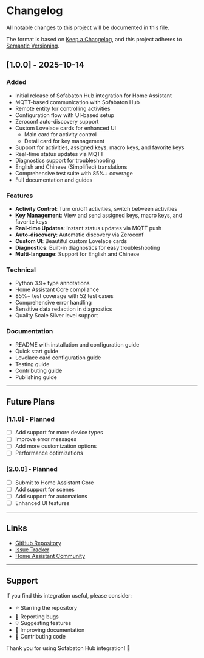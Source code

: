 # Changelog

All notable changes to this project will be documented in this file.

The format is based on [Keep a Changelog](https://keepachangelog.com/en/1.0.0/),
and this project adheres to [Semantic Versioning](https://semver.org/spec/v2.0.0.html).

## [1.0.0] - 2025-10-14

### Added
- Initial release of Sofabaton Hub integration for Home Assistant
- MQTT-based communication with Sofabaton Hub
- Remote entity for controlling activities
- Configuration flow with UI-based setup
- Zeroconf auto-discovery support
- Custom Lovelace cards for enhanced UI
  - Main card for activity control
  - Detail card for key management
- Support for activities, assigned keys, macro keys, and favorite keys
- Real-time status updates via MQTT
- Diagnostics support for troubleshooting
- English and Chinese (Simplified) translations
- Comprehensive test suite with 85%+ coverage
- Full documentation and guides

### Features
- **Activity Control**: Turn on/off activities, switch between activities
- **Key Management**: View and send assigned keys, macro keys, and favorite keys
- **Real-time Updates**: Instant status updates via MQTT push
- **Auto-discovery**: Automatic discovery via Zeroconf
- **Custom UI**: Beautiful custom Lovelace cards
- **Diagnostics**: Built-in diagnostics for easy troubleshooting
- **Multi-language**: Support for English and Chinese

### Technical
- Python 3.9+ type annotations
- Home Assistant Core compliance
- 85%+ test coverage with 52 test cases
- Comprehensive error handling
- Sensitive data redaction in diagnostics
- Quality Scale Silver level support

### Documentation
- README with installation and configuration guide
- Quick start guide
- Lovelace card configuration guide
- Testing guide
- Contributing guide
- Publishing guide

---

## Future Plans

### [1.1.0] - Planned
- [ ] Add support for more device types
- [ ] Improve error messages
- [ ] Add more customization options
- [ ] Performance optimizations

### [2.0.0] - Planned
- [ ] Submit to Home Assistant Core
- [ ] Add support for scenes
- [ ] Add support for automations
- [ ] Enhanced UI features

---

## Links

- [GitHub Repository](https://github.com/yomonpet/ha-sofabaton-hub)
- [Issue Tracker](https://github.com/yomonpet/ha-sofabaton-hub/issues)
- [Home Assistant Community](https://community.home-assistant.io/)

---

## Support

If you find this integration useful, please consider:
- ⭐ Starring the repository
- 🐛 Reporting bugs
- 💡 Suggesting features
- 📖 Improving documentation
- 🤝 Contributing code

Thank you for using Sofabaton Hub integration! 🚀

